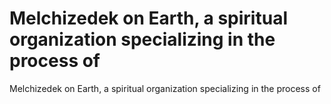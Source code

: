 # Melchizedek on Earth, a spiritual organization specializing in the process of

Melchizedek on Earth, a spiritual organization specializing in the process of